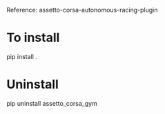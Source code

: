 Reference:
	assetto-corsa-autonomous-racing-plugin

# To install
pip install .

# Uninstall
pip uninstall assetto_corsa_gym